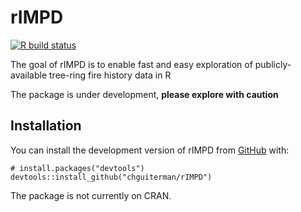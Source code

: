 
<!-- README.md is generated from README.Rmd. Please edit that file -->

# rIMPD

<!-- badges: start -->

[![R build
status](https://github.com/chguiterman/rIMPD/workflows/R-CMD-check/badge.svg)](https://github.com/chguiterman/rIMPD/actions)
<!-- badges: end -->

The goal of rIMPD is to enable fast and easy exploration of
publicly-available tree-ring fire history data in R

The package is under development, **please explore with caution**

## Installation

You can install the development version of rIMPD from
[GitHub](https://github.com/) with:

    # install.packages("devtools")
    devtools::install_github("chguiterman/rIMPD")

The package is not currently on CRAN.
